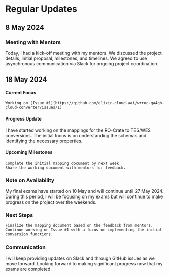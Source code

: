 # Regular Updates
## 8 May 2024

### Meeting with Mentors

Today, I had a kick-off meeting with my mentors. We discussed the project details, initial proposal, milestones, and timelines. We agreed to use asynchronous communication via Slack for ongoing project coordination.

## 18 May 2024

#### Current Focus

    Working on [Issue #1](https://github.com/elixir-cloud-aai/wrroc-ga4gh-cloud-converter/issues/1)


#### Progress Update

I have started working on the mappings for the RO-Crate to TES/WES conversions. The initial focus is on understanding the schemas and identifying the necessary properties.

#### Upcoming Milestones

    Complete the initial mapping document by next week.
    Share the working document with mentors for feedback.

### Note on Availability

My final exams have started on 10 May and will continue until 27 May 2024. During this period, I will be focusing on my exams but will continue to make progress on the project over the weekends.

### Next Steps

    Finalize the mapping document based on the feedback from mentors.
    Continue working on Issue #1 with a focus on implementing the initial conversion functions.

### Communication

I will keep providing updates on Slack and through GitHub issues as we move forward. Looking forward to making significant progress now that my exams are completed.